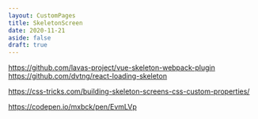 ```yaml
---
layout: CustomPages
title: SkeletonScreen
date: 2020-11-21
aside: false
draft: true
---
```


https://github.com/lavas-project/vue-skeleton-webpack-plugin
https://github.com/dvtng/react-loading-skeleton



https://css-tricks.com/building-skeleton-screens-css-custom-properties/

https://codepen.io/mxbck/pen/EvmLVp